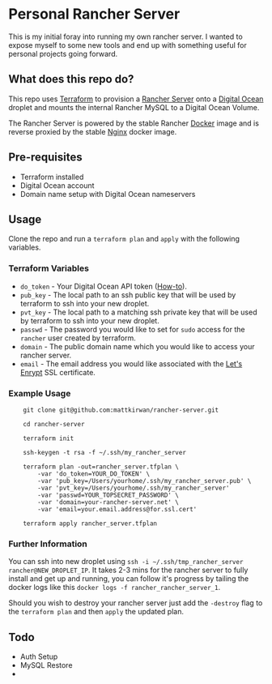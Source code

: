 # Personal Rancher Server

This is my initial foray into running my own rancher server. I wanted to expose myself to some new tools and end up with something useful for personal projects going forward.

## What does this repo do?

This repo uses [Terraform](https://www.terraform.io/) to provision a [Rancher Server](https://rancher.com/) onto a [Digital Ocean](https://www.digitalocean.com/) droplet and mounts the internal Rancher MySQL to a Digital Ocean Volume.

The Rancher Server is powered by the stable Rancher [Docker](https://www.docker.com/) image and is reverse proxied by the stable [Nginx](https://nginx.org/) docker image.

## Pre-requisites

- Terraform installed
- Digital Ocean account
- Domain name setup with Digital Ocean nameservers

## Usage

Clone the repo and run a `terraform plan` and `apply` with the following variables.

### Terraform Variables

- `do_token` - Your Digital Ocean API token ([How-to](https://www.digitalocean.com/community/tutorials/how-to-use-the-digitalocean-api-v2#how-to-generate-a-personal-access-token)).
- `pub_key` - The local path to an ssh public key that will be used by terraform to ssh into your new droplet.
- `pvt_key` - The local path to a matching ssh private key that will be used by terraform to ssh into your new droplet.
- `passwd` - The password you would like to set for `sudo` access for the `rancher` user created by terraform.
- `domain` - The public domain name which you would like to access your rancher server.
- `email` - The email address you would like associated with the [Let's Enrypt](https://letsencrypt.org/) SSL certificate.


### Example Usage

```
    git clone git@github.com:mattkirwan/rancher-server.git
    
    cd rancher-server
    
    terraform init
    
    ssh-keygen -t rsa -f ~/.ssh/my_rancher_server
    
    terraform plan -out=rancher_server.tfplan \
        -var 'do_token=YOUR_DO_TOKEN' \
        -var 'pub_key=/Users/yourhome/.ssh/my_rancher_server.pub' \
        -var 'pvt_key=/Users/yourhome/.ssh/my_rancher_server'
        -var 'passwd=YOUR_TOPSECRET_PASSWORD' \
        -var 'domain=your-rancher-server.net' \
        -var 'email=your.email.address@for.ssl.cert'
    
    terraform apply rancher_server.tfplan
```

### Further Information

You can ssh into new droplet using `ssh -i ~/.ssh/tmp_rancher_server rancher@NEW_DROPLET_IP`.
It takes 2-3 mins for the rancher server to fully install and get up and running, you can follow it's progress by tailing the docker logs like this `docker logs -f rancher_rancher_server_1`.

Should you wish to destroy your rancher server just add the `-destroy` flag to the `terraform plan` and then `apply` the updated plan.

## Todo

- Auth Setup
- MySQL Restore
- 






